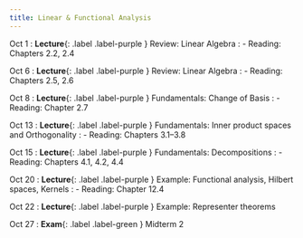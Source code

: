 ```yaml
---
title: Linear & Functional Analysis
---
```


Oct 1
: **Lecture**{: .label .label-purple } Review: Linear Algebra
: - Reading: Chapters 2.2, 2.4

Oct 6
: **Lecture**{: .label .label-purple } Review: Linear Algebra
: - Reading: Chapters 2.5, 2.6

Oct 8
: **Lecture**{: .label .label-purple } Fundamentals: Change of Basis
: - Reading: Chapter 2.7

Oct 13
: **Lecture**{: .label .label-purple } Fundamentals: Inner product spaces and Orthogonality
: - Reading: Chapters 3.1–3.8

Oct 15
: **Lecture**{: .label .label-purple } Fundamentals: Decompositions
: - Reading: Chapters 4.1, 4.2, 4.4

Oct 20
: **Lecture**{: .label .label-purple } Example: Functional analysis, Hilbert spaces, Kernels
: - Reading: Chapter 12.4

Oct 22
: **Lecture**{: .label .label-purple } Example: Representer theorems

Oct 27
: **Exam**{: .label .label-green } Midterm 2
